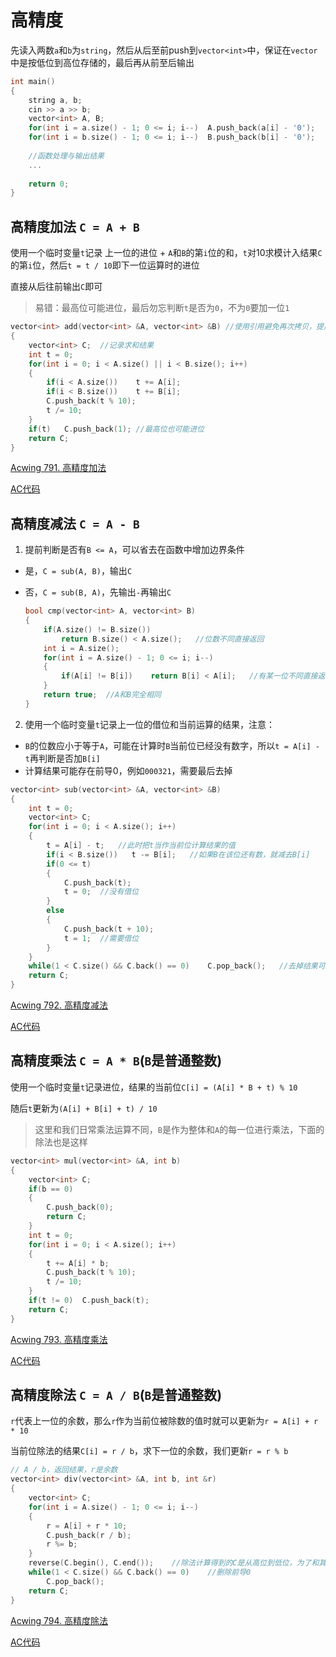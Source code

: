 # 高精度

先读入两数`a`和`b`为`string`，然后从后至前push到`vector<int>`中，保证在`vector`中是按低位到高位存储的，最后再从前至后输出

```cpp
int main()
{
    string a, b;
    cin >> a >> b;
    vector<int> A, B;
    for(int i = a.size() - 1; 0 <= i; i--)	A.push_back(a[i] - '0');
    for(int i = b.size() - 1; 0 <= i; i--)	B.push_back(b[i] - '0');
    
    //函数处理与输出结果
    ...
        
    return 0;
}
```

## 高精度加法 `C = A + B`

使用一个临时变量`t`记录 上一位的进位 + `A`和`B`的第`i`位的和，`t`对10求模计入结果`C`的第`i`位，然后`t = t / 10`即下一位运算时的进位

直接从后往前输出`C`即可

> 易错：最高位可能进位，最后勿忘判断`t`是否为`0`，不为`0`要加一位`1`

```cpp
vector<int> add(vector<int> &A, vector<int> &B)	//使用引用避免再次拷贝，提高速度
{
    vector<int> C;	//记录求和结果
    int t = 0;
    for(int i = 0; i < A.size() || i < B.size(); i++)
    {
        if(i < A.size())	t += A[i];
        if(i < B.size())	t += B[i];
        C.push_back(t % 10);
        t /= 10;
    }
    if(t)	C.push_back(1);	//最高位也可能进位
    return C;
}
```

[Acwing 791. 高精度加法](https://www.acwing.com/problem/content/793/)

[AC代码](https://github.com/RainGiving/AC/blob/master/Acwing_Basic/code/Acwing791_%E9%AB%98%E7%B2%BE%E5%BA%A6%E5%8A%A0%E6%B3%95.cpp)

## 高精度减法 `C = A - B`

1. 提前判断是否有`B <= A`，可以省去在函数中增加边界条件

- 是，`C = sub(A, B)`，输出`C`

- 否，`C = sub(B, A)`，先输出`-`再输出`C`

  ```cpp
  bool cmp(vector<int> A, vector<int> B)
  {
      if(A.size() != B.size())
          return B.size() < A.size();	//位数不同直接返回
      int i = A.size();
      for(int i = A.size() - 1; 0 <= i; i--)
      {
          if(A[i] != B[i])    return B[i] < A[i];	//有某一位不同直接返回
      }
      return true;	//A和B完全相同
  }
  ```

2. 使用一个临时变量`t`记录上一位的借位和当前运算的结果，注意：

- `B`的位数应小于等于`A`，可能在计算时`B`当前位已经没有数字，所以`t = A[i] - t`再判断是否加`B[i]`
- 计算结果可能存在前导0，例如`000321`，需要最后去掉

```cpp
vector<int> sub(vector<int> &A, vector<int> &B)
{
    int t = 0;
    vector<int> C;
    for(int i = 0; i < A.size(); i++)
    {
        t = A[i] - t;   //此时把t当作当前位计算结果的值
        if(i < B.size())   t -= B[i];   //如果B在该位还有数，就减去B[i]
        if(0 <= t)
        {
            C.push_back(t);
            t = 0;  //没有借位
        }
        else
        {
            C.push_back(t + 10);
            t = 1;  //需要借位
        }
    }
    while(1 < C.size() && C.back() == 0)    C.pop_back();   //去掉结果可能存在的前导0
    return C;
}
```

[Acwing 792. 高精度减法](https://www.acwing.com/problem/content/794/)

[AC代码](https://github.com/RainGiving/AC/blob/master/Acwing_Basic/code/Acwing792_%E9%AB%98%E7%B2%BE%E5%BA%A6%E5%87%8F%E6%B3%95.cpp)

## 高精度乘法 `C = A * B`(`B`是普通整数)

使用一个临时变量`t`记录进位，结果的当前位`C[i] = (A[i] * B + t) % 10`

随后`t`更新为`(A[i] + B[i] + t) / 10`

>
>
>这里和我们日常乘法运算不同，`B`是作为整体和`A`的每一位进行乘法，下面的除法也是这样

```cpp
vector<int> mul(vector<int> &A, int b)
{
    vector<int> C;
    if(b == 0)
    {
        C.push_back(0);
        return C;
    }
    int t = 0;
    for(int i = 0; i < A.size(); i++)
    {
        t += A[i] * b;
        C.push_back(t % 10);
        t /= 10;
    }
    if(t != 0)  C.push_back(t);
    return C;
}
```

[Acwing 793. 高精度乘法](https://www.acwing.com/problem/content/795/)

[AC代码](https://github.com/RainGiving/AC/blob/master/Acwing_Basic/code/Acwing793_%E9%AB%98%E7%B2%BE%E5%BA%A6%E4%B9%98%E6%B3%95.cpp)

## 高精度除法 `C = A / B`(`B`是普通整数)

`r`代表上一位的余数，那么`r`作为当前位被除数的值时就可以更新为`r = A[i] + r * 10`

当前位除法的结果`C[i] = r / b`，求下一位的余数，我们更新`r = r % b`

```cpp
// A / b，返回结果，r是余数
vector<int> div(vector<int> &A, int b, int &r)
{
    vector<int> C;
    for(int i = A.size() - 1; 0 <= i; i--)
    {
        r = A[i] + r * 10;
        C.push_back(r / b);
        r %= b;
    }
    reverse(C.begin(), C.end());    //除法计算得到的C是从高位到低位，为了和其他运算保持一致，这里将其逆转为低位到高位，统一逆序输出
    while(1 < C.size() && C.back() == 0)    //删除前导0
        C.pop_back();
    return C;
}
```

[Acwing 794. 高精度除法](https://www.acwing.com/problem/content/796/)

[AC代码](https://github.com/RainGiving/AC/blob/master/Acwing_Basic/code/Acwing794_%E9%AB%98%E7%B2%BE%E5%BA%A6%E9%99%A4%E6%B3%95.cpp)

